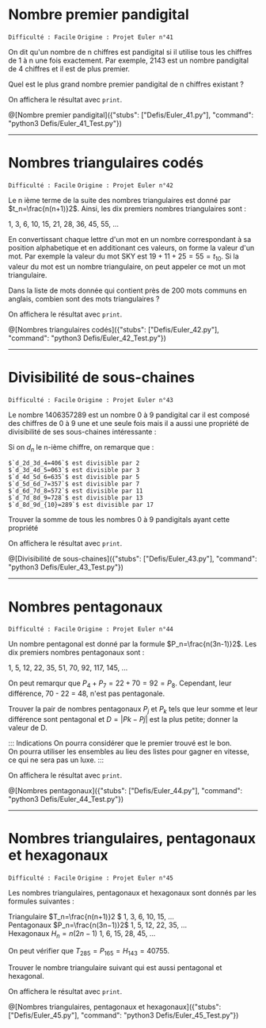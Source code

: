 # Nombre premier pandigital
`Difficulté : Facile`
`Origine : Projet Euler n°41`

On dit qu'un nombre de n chiffres est pandigital si il utilise tous les chiffres de 1 à n une fois exactement. Par exemple, 2143 est un nombre pandigital de 4 chiffres et il est de plus premier.

Quel est le plus grand nombre premier pandigital de n chiffres existant ?

On affichera le résultat avec `print`.

@[Nombre premier pandigital]({"stubs": ["Defis/Euler_41.py"], "command": "python3 Defis/Euler_41_Test.py"})

---

# Nombres triangulaires codés
`Difficulté : Facile`
`Origine : Projet Euler n°42`

Le n ième terme de la suite des nombres triangulaires est donné par $`t_n=\frac{n(n+1)}2`$. Ainsi, les dix premiers nombres triangulaires sont :

1, 3, 6, 10, 15, 21, 28, 36, 45, 55, ...

En convertissant chaque lettre d'un mot en un nombre correspondant à sa position alphabetique et en additionant ces valeurs, on forme la valeur d'un mot. Par exemple la valeur du mot SKY est $`19 + 11 + 25 = 55 = t_{10}`$. Si la valeur du mot est un nombre triangulaire, on peut appeler ce mot un mot triangulaire.

Dans la liste de mots donnée qui contient près de 200 mots communs en anglais, combien sont des mots triangulaires ?

On affichera le résultat avec `print`.

@[Nombres triangulaires codés]({"stubs": ["Defis/Euler_42.py"], "command": "python3 Defis/Euler_42_Test.py"})

---

# Divisibilité de sous-chaines
`Difficulté : Facile`
`Origine : Projet Euler n°43`

Le nombre 1406357289 est un nombre 0 à 9 pandigital car il est composé des chiffres de 0 à 9 une et une seule fois mais il a aussi une propriété de divisibilité de ses sous-chaines intéressante :

Si on $`d_n`$ le n-ième chiffre, on remarque que :

    $`d_2d_3d_4=406`$ est divisible par 2
    $`d_3d_4d_5=063`$ est divisible par 3
    $`d_4d_5d_6=635`$ est divisible par 5
    $`d_5d_6d_7=357`$ est divisible par 7
    $`d_6d_7d_8=572`$ est divisible par 11
    $`d_7d_8d_9=728`$ est divisible par 13
    $`d_8d_9d_{10}=289`$ est divisible par 17
    
Trouver la somme de tous les nombres 0 à 9 pandigitals ayant cette propriété

On affichera le résultat avec `print`.

@[Divisibilité de sous-chaines]({"stubs": ["Defis/Euler_43.py"], "command": "python3 Defis/Euler_43_Test.py"})

---

# Nombres pentagonaux
`Difficulté : Facile`
`Origine : Projet Euler n°44`

Un nombre pentagonal est donné par la formule $`P_n=\frac{n(3n-1)}2`$. Les dix premiers nombres pentagonaux sont :

1, 5, 12, 22, 35, 51, 70, 92, 117, 145, ...

On peut remarqur que $`P_4+ P_7=22+70 = 92 = P_8`$. Cependant, leur différence, 70 - 22 = 48, n'est pas pentagonale.

Trouver la pair de nombres pentagonaux $`P_j`$ et $`P_k`$ tels que leur somme et leur différence sont pentagonal et $`D = |Pk − Pj|`$ est la plus petite; donner la valeur de D.

::: Indications
On pourra considérer que le premier trouvé est le bon.  
On pourra utiliser les ensembles au lieu des listes pour gagner en vitesse, ce qui ne sera pas un luxe.
:::

On affichera le résultat avec `print`.

@[Nombres pentagonaux]({"stubs": ["Defis/Euler_44.py"], "command": "python3 Defis/Euler_44_Test.py"})

---

# Nombres triangulaires, pentagonaux et hexagonaux
`Difficulté : Facile`
`Origine : Projet Euler n°45`

Les nombres triangulaires, pentagonaux et hexagonaux sont donnés par les formules suivantes :

Triangulaire 	$`T_n=\frac{n(n+1)}2 `$	  	    1, 3, 6, 10, 15, ...  
Pentagonaux 	$`P_n=\frac{n(3n−1)}2`$         1, 5, 12, 22, 35, ...  
Hexagonaux 	  	$`H_n=n(2n−1)`$         	  	1, 6, 15, 28, 45, ...  

On peut vérifier que $`T_{285}=P_{165}=H_{143}=40755`$.

Trouver le nombre triangulaire suivant qui est aussi pentagonal et hexagonal.

On affichera le résultat avec `print`.

@[Nombres triangulaires, pentagonaux et hexagonaux]({"stubs": ["Defis/Euler_45.py"], "command": "python3 Defis/Euler_45_Test.py"})
